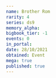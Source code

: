 ```yaml
---
name: Brother Rom
rarity: 4
series: ds9
memory_alpha:
bigbook_tier: -1
events: 0
in_portal:
date: 28/10/2021
obtained: Event
mega: true
published: true
---
```



